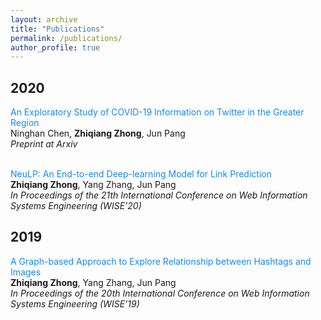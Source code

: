 ```yaml
---
layout: archive
title: "Publications"
permalink: /publications/
author_profile: true
---
```


## 2020
<font color="#1589F0">An Exploratory Study of COVID-19 Information on Twitter in the Greater Region</font>  
Ninghan Chen, **Zhiqiang Zhong**, Jun Pang \
*Preprint at Arxiv*

\
<font color="#1589F0">NeuLP: An End-to-end Deep-learning Model for Link Prediction</font>  
**Zhiqiang Zhong**, Yang Zhang, Jun Pang\
*In Proceedings of the 21th International Conference on Web Information Systems Engineering (WISE’20)*

## 2019
<font color="#1589F0">A Graph-based Approach to Explore Relationship between Hashtags and Images</font>  
**Zhiqiang Zhong**, Yang Zhang, Jun Pang\
*In Proceedings of the 20th International Conference on Web Information Systems Engineering (WISE’19)*